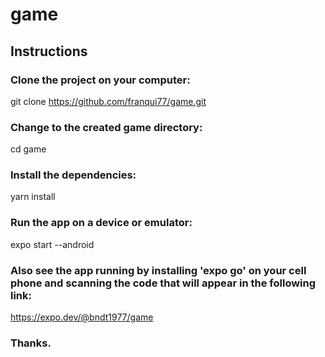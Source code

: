 # game

## Instructions

### Clone the project on your computer:

git clone https://github.com/franqui77/game.git

### Change to the created game directory:

cd game

### Install the dependencies:

yarn install

### Run the app on a device or emulator:

expo start --android

### Also see the app running by installing 'expo go' on your cell phone and scanning the code that will appear in the following link:

https://expo.dev/@bndt1977/game

### Thanks. 
